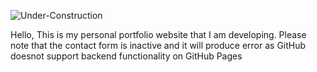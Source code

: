 ![Under-Construction](https://img.shields.io/badge/%F0%9F%9A%A7-Under%20Development-blue?style=for-the-badge)

Hello, This is my personal portfolio website that I am developing.
Please note that the contact form is inactive and it will produce error as
GitHub doesnot support backend functionality on GitHub Pages
